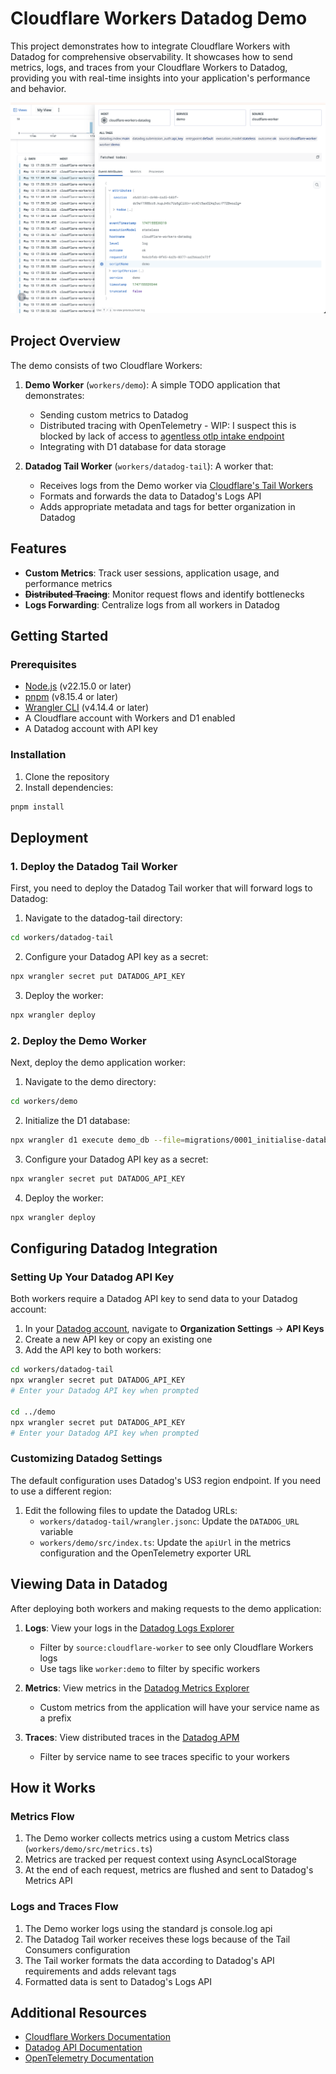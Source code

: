# Cloudflare Workers Datadog Demo

This project demonstrates how to integrate Cloudflare Workers with Datadog for comprehensive observability. It showcases how to send metrics, logs, and traces from your Cloudflare Workers to Datadog, providing you with real-time insights into your application's performance and behavior.

![Datadog Logs Explorer showing Cloudflare Worker logs](logs.png)

## Project Overview

The demo consists of two Cloudflare Workers:

1. **Demo Worker** (`workers/demo`): A simple TODO application that demonstrates:
   - Sending custom metrics to Datadog
   - Distributed tracing with OpenTelemetry - WIP: I suspect this is blocked by lack of access to [agentless otlp intake endpoint](https://docs.datadoghq.com/opentelemetry/setup/agentless/)
   - Integrating with D1 database for data storage

2. **Datadog Tail Worker** (`workers/datadog-tail`): A worker that:
   - Receives logs from the Demo worker via [Cloudflare's Tail Workers](https://developers.cloudflare.com/workers/observability/logs/tail-workers/)
   - Formats and forwards the data to Datadog's Logs API
   - Adds appropriate metadata and tags for better organization in Datadog

## Features

- **Custom Metrics**: Track user sessions, application usage, and performance metrics
- ~~**Distributed Tracing**~~: Monitor request flows and identify bottlenecks
- **Logs Forwarding**: Centralize logs from all workers in Datadog

## Getting Started

### Prerequisites

- [Node.js](https://nodejs.org/) (v22.15.0 or later)
- [pnpm](https://pnpm.io/) (v8.15.4 or later)
- [Wrangler CLI](https://developers.cloudflare.com/workers/wrangler/install-and-update/) (v4.14.4 or later)
- A Cloudflare account with Workers and D1 enabled
- A Datadog account with API key

### Installation

1. Clone the repository
2. Install dependencies:

```bash
pnpm install
```

## Deployment

### 1. Deploy the Datadog Tail Worker

First, you need to deploy the Datadog Tail worker that will forward logs to Datadog:

1. Navigate to the datadog-tail directory:

```bash
cd workers/datadog-tail
```

2. Configure your Datadog API key as a secret:

```bash
npx wrangler secret put DATADOG_API_KEY
```

3. Deploy the worker:

```bash
npx wrangler deploy
```

### 2. Deploy the Demo Worker

Next, deploy the demo application worker:

1. Navigate to the demo directory:

```bash
cd workers/demo
```

2. Initialize the D1 database:

```bash
npx wrangler d1 execute demo_db --file=migrations/0001_initialise-database.sql
```

3. Configure your Datadog API key as a secret:

```bash
npx wrangler secret put DATADOG_API_KEY
```

4. Deploy the worker:

```bash
npx wrangler deploy
```

## Configuring Datadog Integration

### Setting Up Your Datadog API Key

Both workers require a Datadog API key to send data to your Datadog account:

1. In your [Datadog account](https://app.datadoghq.com/), navigate to **Organization Settings** → **API Keys**
2. Create a new API key or copy an existing one
3. Add the API key to both workers:

```bash
cd workers/datadog-tail
npx wrangler secret put DATADOG_API_KEY
# Enter your Datadog API key when prompted

cd ../demo
npx wrangler secret put DATADOG_API_KEY
# Enter your Datadog API key when prompted
```

### Customizing Datadog Settings

The default configuration uses Datadog's US3 region endpoint. If you need to use a different region:

1. Edit the following files to update the Datadog URLs:
   - `workers/datadog-tail/wrangler.jsonc`: Update the `DATADOG_URL` variable
   - `workers/demo/src/index.ts`: Update the `apiUrl` in the metrics configuration and the OpenTelemetry exporter URL

## Viewing Data in Datadog

After deploying both workers and making requests to the demo application:

1. **Logs**: View your logs in the [Datadog Logs Explorer](https://app.datadoghq.com/logs)
   - Filter by `source:cloudflare-worker` to see only Cloudflare Workers logs
   - Use tags like `worker:demo` to filter by specific workers

2. **Metrics**: View metrics in the [Datadog Metrics Explorer](https://app.datadoghq.com/metric/explorer)
   - Custom metrics from the application will have your service name as a prefix

3. **Traces**: View distributed traces in the [Datadog APM](https://app.datadoghq.com/apm/traces)
   - Filter by service name to see traces specific to your workers

## How it Works

### Metrics Flow

1. The Demo worker collects metrics using a custom Metrics class (`workers/demo/src/metrics.ts`)
2. Metrics are tracked per request context using AsyncLocalStorage
3. At the end of each request, metrics are flushed and sent to Datadog's Metrics API

### Logs and Traces Flow

1. The Demo worker logs using the standard js console.log api
2. The Datadog Tail worker receives these logs because of the Tail Consumers configuration
3. The Tail worker formats the data according to Datadog's API requirements and adds relevant tags
4. Formatted data is sent to Datadog's Logs API

## Additional Resources

- [Cloudflare Workers Documentation](https://developers.cloudflare.com/workers/)
- [Datadog API Documentation](https://docs.datadoghq.com/api/)
- [OpenTelemetry Documentation](https://opentelemetry.io/docs/)
